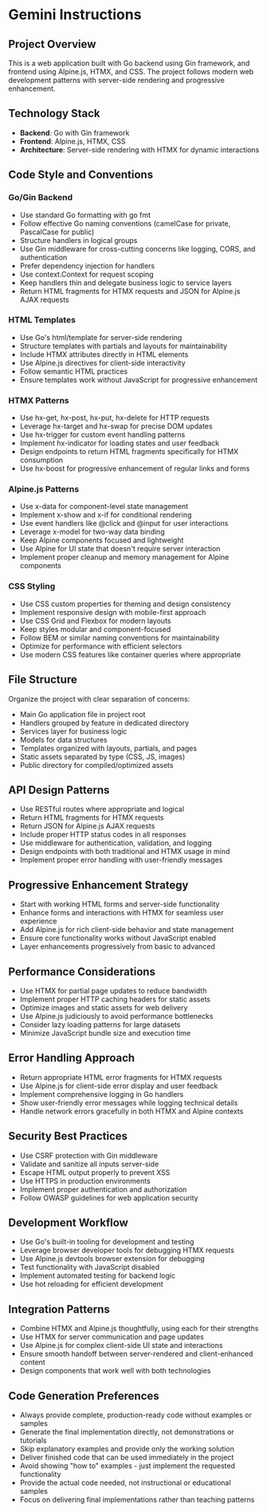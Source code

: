 # Gemini Instructions

## Project Overview

This is a web application built with Go backend using Gin framework, and frontend using Alpine.js, HTMX, and CSS. The project follows modern web development patterns with server-side rendering and progressive enhancement.

## Technology Stack

- **Backend**: Go with Gin framework
- **Frontend**: Alpine.js, HTMX, CSS
- **Architecture**: Server-side rendering with HTMX for dynamic interactions

## Code Style and Conventions

### Go/Gin Backend

- Use standard Go formatting with go fmt
- Follow effective Go naming conventions (camelCase for private, PascalCase for public)
- Structure handlers in logical groups
- Use Gin middleware for cross-cutting concerns like logging, CORS, and authentication
- Prefer dependency injection for handlers
- Use context.Context for request scoping
- Keep handlers thin and delegate business logic to service layers
- Return HTML fragments for HTMX requests and JSON for Alpine.js AJAX requests

### HTML Templates

- Use Go's html/template for server-side rendering
- Structure templates with partials and layouts for maintainability
- Include HTMX attributes directly in HTML elements
- Use Alpine.js directives for client-side interactivity
- Follow semantic HTML practices
- Ensure templates work without JavaScript for progressive enhancement

### HTMX Patterns

- Use hx-get, hx-post, hx-put, hx-delete for HTTP requests
- Leverage hx-target and hx-swap for precise DOM updates
- Use hx-trigger for custom event handling patterns
- Implement hx-indicator for loading states and user feedback
- Design endpoints to return HTML fragments specifically for HTMX consumption
- Use hx-boost for progressive enhancement of regular links and forms

### Alpine.js Patterns

- Use x-data for component-level state management
- Implement x-show and x-if for conditional rendering
- Use event handlers like @click and @input for user interactions
- Leverage x-model for two-way data binding
- Keep Alpine components focused and lightweight
- Use Alpine for UI state that doesn't require server interaction
- Implement proper cleanup and memory management for Alpine components

### CSS Styling

- Use CSS custom properties for theming and design consistency
- Implement responsive design with mobile-first approach
- Use CSS Grid and Flexbox for modern layouts
- Keep styles modular and component-focused
- Follow BEM or similar naming conventions for maintainability
- Optimize for performance with efficient selectors
- Use modern CSS features like container queries where appropriate

## File Structure

Organize the project with clear separation of concerns:
- Main Go application file in project root
- Handlers grouped by feature in dedicated directory
- Services layer for business logic
- Models for data structures
- Templates organized with layouts, partials, and pages
- Static assets separated by type (CSS, JS, images)
- Public directory for compiled/optimized assets

## API Design Patterns

- Use RESTful routes where appropriate and logical
- Return HTML fragments for HTMX requests
- Return JSON for Alpine.js AJAX requests
- Include proper HTTP status codes in all responses
- Use middleware for authentication, validation, and logging
- Design endpoints with both traditional and HTMX usage in mind
- Implement proper error handling with user-friendly messages

## Progressive Enhancement Strategy

- Start with working HTML forms and server-side functionality
- Enhance forms and interactions with HTMX for seamless user experience
- Add Alpine.js for rich client-side behavior and state management
- Ensure core functionality works without JavaScript enabled
- Layer enhancements progressively from basic to advanced

## Performance Considerations

- Use HTMX for partial page updates to reduce bandwidth
- Implement proper HTTP caching headers for static assets
- Optimize images and static assets for web delivery
- Use Alpine.js judiciously to avoid performance bottlenecks
- Consider lazy loading patterns for large datasets
- Minimize JavaScript bundle size and execution time

## Error Handling Approach

- Return appropriate HTML error fragments for HTMX requests
- Use Alpine.js for client-side error display and user feedback
- Implement comprehensive logging in Go handlers
- Show user-friendly error messages while logging technical details
- Handle network errors gracefully in both HTMX and Alpine contexts

## Security Best Practices

- Use CSRF protection with Gin middleware
- Validate and sanitize all inputs server-side
- Escape HTML output properly to prevent XSS
- Use HTTPS in production environments
- Implement proper authentication and authorization
- Follow OWASP guidelines for web application security

## Development Workflow

- Use Go's built-in tooling for development and testing
- Leverage browser developer tools for debugging HTMX requests
- Use Alpine.js devtools browser extension for debugging
- Test functionality with JavaScript disabled
- Implement automated testing for backend logic
- Use hot reloading for efficient development

## Integration Patterns

- Combine HTMX and Alpine.js thoughtfully, using each for their strengths
- Use HTMX for server communication and page updates
- Use Alpine.js for complex client-side UI state and interactions
- Ensure smooth handoff between server-rendered and client-enhanced content
- Design components that work well with both technologies

## Code Generation Preferences

- Always provide complete, production-ready code without examples or samples
- Generate the final implementation directly, not demonstrations or tutorials
- Skip explanatory examples and provide only the working solution
- Deliver finished code that can be used immediately in the project
- Avoid showing "how to" examples - just implement the requested functionality
- Provide the actual code needed, not instructional or educational samples
- Focus on delivering final implementations rather than teaching patterns